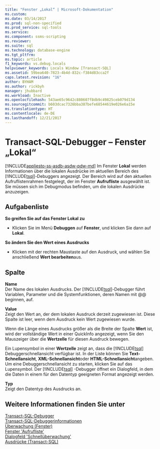 ```yaml
---
title: "Fenster „Lokal“ | Microsoft-Dokumentation"
ms.custom: 
ms.date: 03/14/2017
ms.prod: sql-non-specified
ms.prod_service: sql-tools
ms.service: 
ms.component: ssms-scripting
ms.reviewer: 
ms.suite: sql
ms.technology: database-engine
ms.tgt_pltfrm: 
ms.topic: article
f1_keywords: vs.debug.locals
helpviewer_keywords: Locals Window [Transact-SQL]
ms.assetid: 59bea640-7823-4b4d-832c-f384d83cca2f
caps.latest.revision: "16"
author: BYHAM
ms.author: rickbyh
manager: jhubbard
ms.workload: Inactive
ms.openlocfilehash: 543ae65c9642c880607f8db9c49825ceb079d134
ms.sourcegitcommit: b603dcac7326bba387befe68544619e026e6a15e
ms.translationtype: HT
ms.contentlocale: de-DE
ms.lasthandoff: 12/21/2017
---
```

# <a name="transact-sql-debugger---locals-window"></a>Transact-SQL-Debugger – Fenster „Lokal“
[!INCLUDE[appliesto-ss-asdb-asdw-pdw-md](../../includes/appliesto-ss-asdb-asdw-pdw-md.md)] Im Fenster **Lokal** werden Informationen über die lokalen Ausdrücke im aktuellen Bereich des [!INCLUDE[tsql](../../includes/tsql-md.md)]-Debuggers angezeigt. Der Bereich wird auf den aktuellen Aufruflistenrahmen festgelegt, der im Fenster **Aufrufliste** ausgewählt ist. Sie müssen sich im Debugmodus befinden, um die lokalen Ausdrücke anzuzeigen.  
  
## <a name="task-list"></a>Aufgabenliste  
 **So greifen Sie auf das Fenster Lokal zu**  
  
-   Klicken Sie im Menü **Debuggen** auf **Fenster**, und klicken Sie dann auf **Lokal**.  
  
 **So ändern Sie den Wert eines Ausdrucks**  
  
-   Klicken mit der rechten Maustaste auf den Ausdruck, und wählen Sie anschließend **Wert bearbeiten**aus.  
  
## <a name="columns"></a>Spalte  
 **Name**  
 Der Name des lokalen Ausdrucks. Der [!INCLUDE[tsql](../../includes/tsql-md.md)]-Debugger führt Variablen, Parameter und die Systemfunktionen, deren Namen mit @@ beginnen, auf.  
  
 **Value**  
 Zeigt den Wert an, der dem lokalen Ausdruck derzeit zugewiesen ist. Diese Spalte ist leer, wenn dem Ausdruck kein Wert zugewiesen wurde.  
  
 Wenn die Länge eines Ausdrucks größer als die Breite der Spalte **Wert** ist, wird der vollständige Wert in einer QuickInfo angezeigt, wenn Sie den Mauszeiger über die **Wertzelle** für diesen Ausdruck bewegen.  
  
 Ein Lupensymbol in einer **Wertzelle** zeigt an, dass die [!INCLUDE[tsql](../../includes/tsql-md.md)] Debuggerschnellansicht verfügbar ist. In der Liste können Sie **Text-Schnellansicht**, **XML-Schnellansicht**oder **HTML-Schnellansicht**angeben. Um eine Debuggerschnellansicht zu starten, klicken Sie auf das Lupensymbol. Der [!INCLUDE[tsql](../../includes/tsql-md.md)] -Debugger öffnet ein Dialogfeld, in dem die Daten in einem für den Datentyp geeigneten Format angezeigt werden.  
  
 **Typ**  
 Zeigt den Datentyp des Ausdrucks an.  
  
## <a name="see-also"></a>Weitere Informationen finden Sie unter  
 [Transact-SQL-Debugger](../../relational-databases/scripting/transact-sql-debugger.md)   
 [Transact-SQL-Debuggerinformationen](../../relational-databases/scripting/transact-sql-debugger-information.md)   
 [Überwachung (Fenster)](../../relational-databases/scripting/transact-sql-debugger-watch-window.md)   
 [Fenster 'Aufrufliste'](../../relational-databases/scripting/transact-sql-debugger-call-stack-window.md)   
 [Dialogfeld 'Schnellüberwachung'](../../relational-databases/scripting/transact-sql-debugger-quickwatch-dialog-box.md)   
 [Ausdrücke &#40;Transact-SQL&#41;](../../t-sql/language-elements/expressions-transact-sql.md)  
  
  
